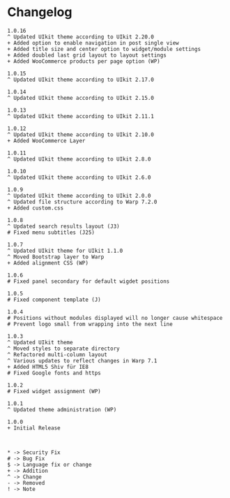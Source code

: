 # Changelog
    1.0.16
    ^ Updated UIkit theme according to UIkit 2.20.0
    + Added option to enable navigation in post single view
    + Added title size and center option to widget/module settings
    + Added doubled last grid layout to layout settings
	+ Added WooCommerce products per page option (WP)

    1.0.15
    ^ Updated UIkit theme according to UIkit 2.17.0

    1.0.14
    ^ Updated UIkit theme according to UIkit 2.15.0

    1.0.13
    ^ Updated UIkit theme according to UIkit 2.11.1

    1.0.12
    ^ Updated UIkit theme according to UIkit 2.10.0
    + Added WooCommerce Layer

    1.0.11
    ^ Updated UIkit theme according to UIkit 2.8.0

    1.0.10
    ^ Updated UIkit theme according to UIkit 2.6.0

    1.0.9
    ^ Updated UIkit theme according to UIkit 2.0.0
    ^ Updated file structure according to Warp 7.2.0
    + Added custom.css

    1.0.8
    ^ Updated search results layout (J3)
    # Fixed menu subtitles (J25)

    1.0.7
    ^ Updated UIkit theme for UIkit 1.1.0
    ^ Moved Bootstrap layer to Warp
    + Added alignment CSS (WP)

    1.0.6
    # Fixed panel secondary for default wigdet positions

    1.0.5
    # Fixed component template (J)

    1.0.4
    # Positions without modules displayed will no longer cause whitespace
    # Prevent logo small from wrapping into the next line

    1.0.3
    ^ Updated UIkit theme
    ^ Moved styles to separate directory
    ^ Refactored multi-column layout
    ^ Various updates to reflect changes in Warp 7.1
    + Added HTML5 Shiv für IE8
    # Fixed Google fonts and https

    1.0.2
    # Fixed widget assignment (WP)

    1.0.1
    ^ Updated theme administration (WP)

    1.0.0
    + Initial Release



    * -> Security Fix
    # -> Bug Fix
    $ -> Language fix or change
    + -> Addition
    ^ -> Change
    - -> Removed
    ! -> Note
